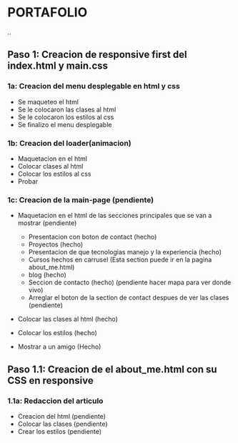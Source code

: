 # PORTAFOLIO

..

## Paso 1: Creacion de responsive first del index.html y main.css

### 1a: Creacion del menu desplegable en html y css

- Se maqueteo el html
- Se le colocaron las clases al html
- Se le colocaron los estilos al css
- Se finalizo el menu desplegable

### 1b: Creacion del loader(animacion)

- Maquetacion en el html
- Colocar clases al html
- Colocar los estilos al css
- Probar

### 1c: Creacion de la main-page (pendiente)

- Maquetacion en el html de las secciones principales que se van a mostrar (pendiente)
    - Presentacion con boton de contact (hecho)
    - Proyectos (hecho)
    - Presentacion de que tecnologias manejo y la experiencia (hecho)
    - Cursos hechos en carrusel (Esta section puede ir en la pagina about_me.html)
    - blog (hecho)
    - Seccion de contacto (hecho) (pendiente hacer mapa para ver donde vivo)
    - Arreglar el boton de la section de contact despues de ver las clases (pendiente)

- Colocar las clases al html (hecho)
- Colocar los estilos (hecho)
- Mostrar a un amigo (Hecho)

## Paso 1.1: Creacion de el about_me.html con su CSS en responsive

### 1.1a: Redaccion del articulo 
- Creacion del html (pendiente)
- Colocar las clases (pendiente)
- Crear los estilos (pendiente)

